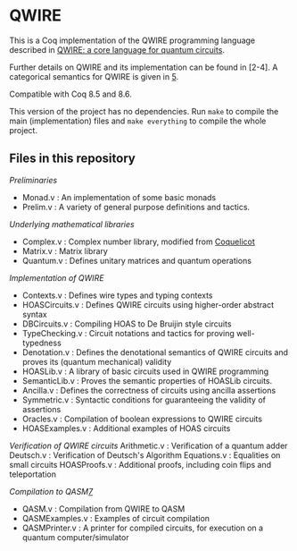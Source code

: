 # QWIRE

This is a Coq implementation of the QWIRE programming language described
in [QWIRE: a core language for quantum circuits][1].

Further details on QWIRE and its implementation can be found in [2-4].
A categorical semantics for QWIRE is given in [5].

Compatible with Coq 8.5 and 8.6.

This version of the project has no dependencies. Run `make` to compile the main (implementation) files and `make everything` to compile the whole project.


Files in this repository
------------------------

*Preliminaries*
- Monad.v : An implementation of some basic monads
- Prelim.v : A variety of general purpose definitions and tactics.

*Underlying mathematical libraries*
- Complex.v : Complex number library, modified from [Coquelicot][6]
- Matrix.v : Matrix library
- Quantum.v : Defines unitary matrices and quantum operations

*Implementation of QWIRE*
- Contexts.v : Defines wire types and typing contexts
- HOASCircuits.v : Defines QWIRE circuits using higher-order abstract syntax
- DBCircuits.v : Compiling HOAS to De Bruijin style circuits
- TypeChecking.v : Circuit notations and tactics for proving well-typedness
- Denotation.v : Defines the denotational semantics of QWIRE circuits and proves its (quantum mechanical) validity
- HOASLib.v : A library of basic circuits used in QWIRE programming
- SemanticLib.v : Proves the semantic properties of HOASLib circuits.
- Ancilla.v : Defines the correctness of circuits using ancilla assertions
- Symmetric.v : Syntactic conditions for guaranteeing the validity of assertions
- Oracles.v : Compilation of boolean expressions to QWIRE circuits
- HOASExamples.v : Additional examples of HOAS circuits

*Verification of QWIRE circuits*
Arithmetic.v : Verification of a quantum adder
Deutsch.v : Verification of Deutsch's Algorithm
Equations.v : Equalities on small circuits
HOASProofs.v : Additional proofs, including coin flips and teleportation

*Compilation to QASM[7]*
- QASM.v : Compilation from QWIRE to QASM
- QASMExamples.v : Examples of circuit compilation
- QASMPrinter.v : A printer for compiled circuits, for execution on a quantum computer/simulator


[1]: http://dl.acm.org/citation.cfm?id=3009894
[2]: http://www.cis.upenn.edu/~rrand/qpl_2017.pdf
[3]: http://www.cis.upenn.edu/~rrand/qpl_2018.pdf
[4]: http://www.cis.upenn.edu/~rrand/coqpl_2018.pdf
[5]: https://arxiv.org/pdf/1711.05159.pdf
[6]: http://coquelicot.saclay.inria.fr/html/Coquelicot.Complex.html
[7]: https://developer.ibm.com/code/open/projects/qiskit/qiskit-openqasm/